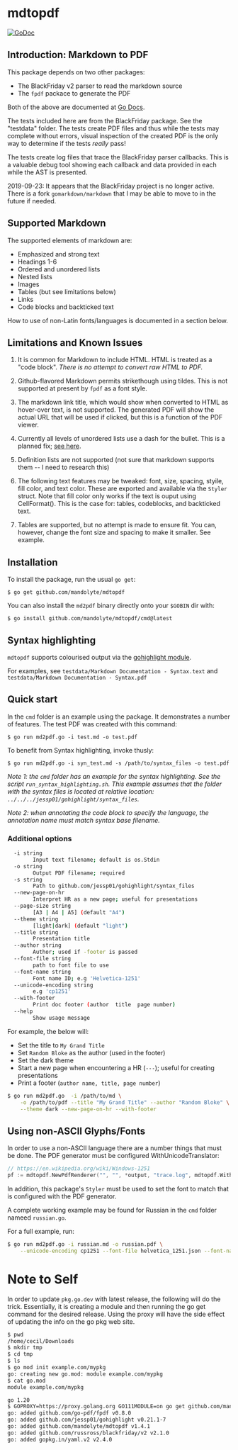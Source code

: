 # mdtopdf

[![GoDoc](https://godoc.org/github.com/mandolyte/mdtopdf?status.svg)](https://godoc.org/github.com/mandolyte/mdtopdf)

## Introduction: Markdown to PDF

This package depends on two other packages:
- The BlackFriday v2 parser to read the markdown source
- The `fpdf` packace to generate the PDF

Both of the above are documented at [Go Docs](http://godocs.org).

The tests included here are from the BlackFriday package.
See the "testdata" folder.
The tests create PDF files and thus while the tests may complete
without errors, visual inspection of the created PDF is the
only way to determine if the tests *really* pass!

The tests create log files that trace the BlackFriday parser
callbacks. This is a valuable debug tool showing each callback 
and data provided in each while the AST is presented.

2019-09-23: It appears that the BlackFriday project is no longer active.
There is a fork `gomarkdown/markdown` that I may be able to move to
in the future if needed.

## Supported Markdown
The supported elements of markdown are:
- Emphasized and strong text 
- Headings 1-6
- Ordered and unordered lists
- Nested lists
- Images
- Tables (but see limitations below)
- Links
- Code blocks and backticked text

How to use of non-Latin fonts/languages is documented in a section below.

## Limitations and Known Issues

1. It is common for Markdown to include HTML. HTML is treated as a "code block". *There is no attempt to convert raw HTML to PDF.*

2. Github-flavored Markdown permits strikethough using tildes. This is not supported at present by `fpdf` as a font style.

3. The markdown link title, which would show when converted to HTML as hover-over text, is not supported. The generated PDF will show the actual URL that will be used if clicked, but this is a function of the PDF viewer.

4. Currently all levels of unordered lists use a dash for the bullet. 
This is a planned fix; [see here](https://github.com/mandolyte/mdtopdf/issues/1).

5. Definition lists are not supported (not sure that markdown supports them -- I need to research this)

6. The following text features may be tweaked: font, size, spacing, styile, fill color, and text color. These are exported and available via the `Styler` struct. Note that fill color only works if the text is ouput using CellFormat(). This is the case for: tables, codeblocks, and backticked text.

7. Tables are supported, but no attempt is made to ensure fit. You can, however, change the font size and spacing to make it smaller. See example.



## Installation 

To install the package, run the usual `go get`:
```
$ go get github.com/mandolyte/mdtopdf
```

You can also install the `md2pdf` binary directly onto your `$GOBIN` dir with:
```
$ go install github.com/mandolyte/mdtopdf/cmd@latest
```

## Syntax highlighting

`mdtopdf` supports colourised output via the [gohighlight module](https://github.com/jessp01/gohighlight).

For examples, see `testdata/Markdown Documentation - Syntax.text` and `testdata/Markdown Documentation - Syntax.pdf`

## Quick start

In the `cmd` folder is an example using the package. It demonstrates
a number of features. The test PDF was created with this command:
```
$ go run md2pdf.go -i test.md -o test.pdf
```

To benefit from Syntax highlighting, invoke thusly:

```
$ go run md2pdf.go -i syn_test.md -s /path/to/syntax_files -o test.pdf
```

*Note 1: the `cmd` folder has an example for the syntax highlighting. 
See the script `run_syntax_highlighting.sh`. This example assumes that
the folder with the syntax files is located at relative location:
`../../../jessp01/gohighlight/syntax_files`.*

*Note 2: when annotating the code block to specify the language, the
annotation name must match syntax base filename.*

### Additional options

```sh
  -i string
    	Input text filename; default is os.Stdin
  -o string
    	Output PDF filename; required
  -s string
    	Path to github.com/jessp01/gohighlight/syntax_files
  --new-page-on-hr
    	Interpret HR as a new page; useful for presentations
  --page-size string
    	[A3 | A4 | A5] (default "A4")
  --theme string
    	[light|dark] (default "light")
  --title string
    	Presentation title
  --author string
    	Author; used if -footer is passed
  --font-file string
    	path to font file to use
  --font-name string
    	Font name ID; e.g 'Helvetica-1251'
  --unicode-encoding string
    	e.g 'cp1251'
  --with-footer
    	Print doc footer (author  title  page number)
  --help
    	Show usage message
```

For example, the below will:

- Set the title to `My Grand Title`
- Set `Random Bloke` as the author (used in the footer)
- Set the dark theme
- Start a new page when encountering a HR (`---`); useful for creating presentations
- Print a footer (`author name, title, page number`)

```sh
$ go run md2pdf.go  -i /path/to/md \
    -o /path/to/pdf --title "My Grand Title" --author "Random Bloke" \
    --theme dark --new-page-on-hr --with-footer
```

## Using non-ASCII Glyphs/Fonts

In order to use a non-ASCII language there are a number things that must be done. The PDF generator must be configured WithUnicodeTranslator:

```go
// https://en.wikipedia.org/wiki/Windows-1251
pf := mdtopdf.NewPdfRenderer("", "", *output, "trace.log", mdtopdf.WithUnicodeTranslator("cp1251")) 
```

In addition, this package's `Styler` must be used to set the font to match that is configured with the PDF generator.

A complete working example may be found for Russian in the `cmd` folder nameed
`russian.go`.

For a full example, run:

```sh
$ go run md2pdf.go -i russian.md -o russian.pdf \
    --unicode-encoding cp1251 --font-file helvetica_1251.json --font-name Helvetica_1251
```


# Note to Self

In order to update `pkg.go.dev` with latest release, the following will do the trick. 
Essentially, it is creating a module and then running the go get command for the
desired release.
Using the proxy will have the side effect of updating the info on the go pkg web site.

```sh
$ pwd
/home/cecil/Downloads
$ mkdir tmp
$ cd tmp
$ ls
$ go mod init example.com/mypkg
go: creating new go.mod: module example.com/mypkg
$ cat go.mod 
module example.com/mypkg

go 1.20
$ GOPROXY=https://proxy.golang.org GO111MODULE=on go get github.com/mandolyte/mdtopdf@v1.4.1
go: added github.com/go-pdf/fpdf v0.8.0
go: added github.com/jessp01/gohighlight v0.21.1-7
go: added github.com/mandolyte/mdtopdf v1.4.1
go: added github.com/russross/blackfriday/v2 v2.1.0
go: added gopkg.in/yaml.v2 v2.4.0
```
